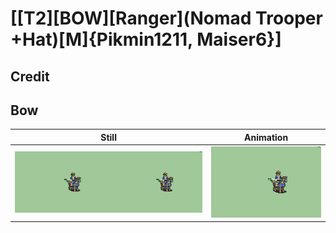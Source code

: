 # [\[T2\]\[BOW\]\[Ranger\]\(Nomad Trooper +Hat\)\[M\]{Pikmin1211, Maiser6}]

## Credit


	
## Bow

| Still | Animation |
| :---: | :-------: |
| ![Bow still](./Bow_000.png) | ![Bow animation](./Bow.gif) |
